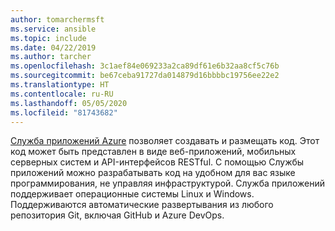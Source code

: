 ```yaml
---
author: tomarchermsft
ms.service: ansible
ms.topic: include
ms.date: 04/22/2019
ms.author: tarcher
ms.openlocfilehash: 3c1aef84e069233a2ca89df61e6b32aa8cf5c76b
ms.sourcegitcommit: be67ceba91727da014879d16bbbbc19756ee22e2
ms.translationtype: HT
ms.contentlocale: ru-RU
ms.lasthandoff: 05/05/2020
ms.locfileid: "81743682"
---
```

[Служба приложений Azure](/azure/app-service/overview) позволяет создавать и размещать код. Этот код может быть представлен в виде веб-приложений, мобильных серверных систем и API-интерфейсов RESTful. С помощью Службы приложений можно разрабатывать код на удобном для вас языке программирования, не управляя инфраструктурой. Служба приложений поддерживает операционные системы Linux и Windows. Поддерживаются автоматические развертывания из любого репозитория Git, включая GitHub и Azure DevOps.